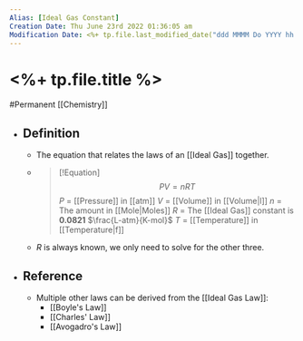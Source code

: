 ```yaml
---
Alias: [Ideal Gas Constant]
Creation Date: Thu June 23rd 2022 01:36:05 am 
Modification Date: <%+ tp.file.last_modified_date("ddd MMMM Do YYYY hh:mm:ss a") %>
---
```

# <%+ tp.file.title %>
#Permanent [[Chemistry]]

- ## Definition
	- The equation that relates the laws of an [[Ideal Gas]] together.
	- > [!Equation]
	  > $$PV=nRT$$
	  > $P$ = [[Pressure]] in [[atm]]
	  > $V$ = [[Volume]] in [[Volume|l]]
	  > $n$ = The amount in [[Mole|Moles]]
	  > $R$ = The [[Ideal Gas]] constant is **0.0821** $\frac{L-atm}{K-mol}$
	  > $T$ = [[Temperature]] in [[Temperature|f]]
	- $R$ is always known, we only need to solve for the other three.
- ## Reference
	- Multiple other laws can be derived from the [[Ideal Gas Law]]:
		- [[Boyle's Law]]
		- [[Charles' Law]]
		- [[Avogadro's Law]]
